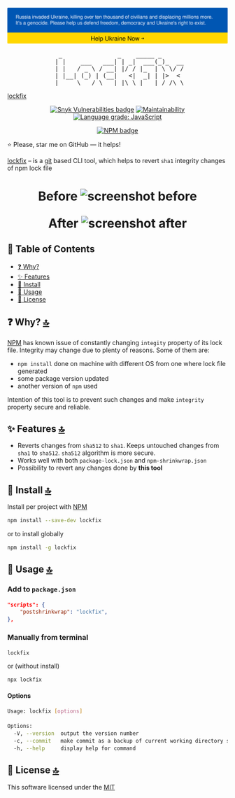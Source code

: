 [![#StandWithUkraine](https://raw.githubusercontent.com/vshymanskyy/StandWithUkraine/main/banner2-direct.svg)](https://github.com/vshymanskyy/StandWithUkraine#readme)

<div align="center"><pre>
  _               _    _____ _      
 | |    ___   ___| | _|  ___(_)_  __
 | |   / _ \ / __| |/ / |_  | \ \/ /
 | |__| (_) | (__|   <|  _| | |>  < 
 |_____\___/ \___|_|\_\_|   |_/_/\_\
</pre></div>

[lockfix](https://github.com/kopach/lockfix)

<div align="center">

[![Snyk Vulnerabilities badge](https://snyk.io/test/github/kopach/lockfix/badge.svg)](https://snyk.io/test/github/kopach/lockfix)
[![Maintainability](https://api.codeclimate.com/v1/badges/f7e2f85327eeb6b52439/maintainability)](https://codeclimate.com/github/kopach/lockfix/maintainability)
[![Language grade: JavaScript](https://img.shields.io/lgtm/grade/javascript/g/kopach/lockfix.svg?logo=lgtm&logoWidth=18)](https://lgtm.com/projects/g/kopach/lockfix/context:javascript)

[![NPM badge](https://nodei.co/npm/lockfix.png?compact=true)](https://www.npmjs.com/package/lockfix)

</div>

⭐️ Please, star me on GitHub — it helps!

[lockfix](https://github.com/kopach/lockfix) – is a [git](https://git-scm.com/) based CLI tool, which helps to revert `sha1` integrity changes of npm lock file

<h1 align="center">

Before
![screenshot before](./assets/before.png)

After
![screenshot after](./assets/after.png)

</h1>

## 🧬 Table of Contents

- [❓ Why?](#-why-)
- [✨ Features](#-features-)
- [💾 Install](#-install-)
- [🔨 Usage](#-usage-)
- [📄 License](#-license-)

## ❓ Why? [🔝](#-table-of-contents)

[NPM](https://npmjs.org/) has known issue of constantly changing `integity` property of its lock file. Integrity may change due to plenty of reasons. Some of them are:

- `npm install` done on machine with different OS from one where lock file generated
- some package version updated
- another version of `npm` used

Intention of this tool is to prevent such changes and make `integrity` property secure and reliable.

## ✨ Features [🔝](#-table-of-contents)

- Reverts changes from `sha512` to `sha1`. Keeps untouched changes from `sha1` to `sha512`. `sha512` algorithm is more secure.
- Works well with both `package-lock.json` and `npm-shrinkwrap.json`
- Possibility to revert any changes done by **this tool**

## 💾 Install [🔝](#-table-of-contents)

Install per project with [NPM](https://npmjs.org/)

```bash
npm install --save-dev lockfix
```

or to install globally

```bash
npm install -g lockfix
```

## 🔨 Usage [🔝](#-table-of-contents)

### Add to `package.json`

```json
"scripts": {
    "postshrinkwrap": "lockfix",
},
```

### Manually from terminal

```bash
lockfix
```

or (without install)

```bash
npx lockfix
```

#### Options

```bash
Usage: lockfix [options]

Options:
  -V, --version  output the version number
  -c, --commit   make commit as a backup of current working directory state
  -h, --help     display help for command
```


## 📄 License [🔝](#-table-of-contents)

This software licensed under the [MIT](https://github.com/kopach/lockfix/blob/master/LICENSE)
